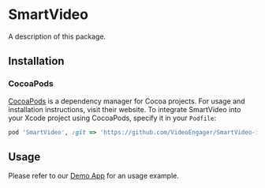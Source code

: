 # SmartVideo

A description of this package.

## Installation

### CocoaPods

[CocoaPods](https://cocoapods.org) is a dependency manager for Cocoa projects. For usage and installation instructions, visit their website. To integrate SmartVideo into your Xcode project using CocoaPods, specify it in your `Podfile`:

```ruby
pod 'SmartVideo', :git => 'https://github.com/VideoEngager/SmartVideo-iOS-SDK'
```

## Usage

Please refer to our [Demo App](https://github.com/VideoEngager/SmartVideo-iOS-SDK-Demo-App) for an usage example. 

